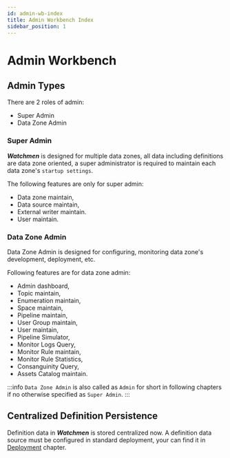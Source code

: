 ```yaml
---
id: admin-wb-index
title: Admin Workbench Index
sidebar_position: 1
---
```


# Admin Workbench

## Admin Types
There are 2 roles of admin:
- Super Admin
- Data Zone Admin

### Super Admin
**_Watchmen_** is designed for multiple data zones, all data including definitions are data zone oriented, a super
administrator is required to maintain each data zone's `startup settings`.

The following features are only for super admin:
- Data zone maintain,
- Data source maintain,
- External writer maintain.
- User maintain.

### Data Zone Admin
Data Zone Admin is designed for configuring, monitoring data zone's development, deployment, etc.

Following features are for data zone admin:
- Admin dashboard,
- Topic maintain,
- Enumeration maintain,
- Space maintain,
- Pipeline maintain,
- User Group maintain,
- User maintain,
- Pipeline Simulator,
- Monitor Logs Query,
- Monitor Rule maintain,
- Monitor Rule Statistics,
- Consanguinity Query,
- Assets Catalog maintain.

:::info
`Data Zone Admin` is also called as `Admin` for short in following chapters if no otherwise specified as `Super Admin`.
:::

## Centralized Definition Persistence
Definition data in **_Watchmen_** is stored centralized now.
A definition data source must be configured in standard deployment, your can find it in [Deployment](../../deployment/deploy-index) chapter.